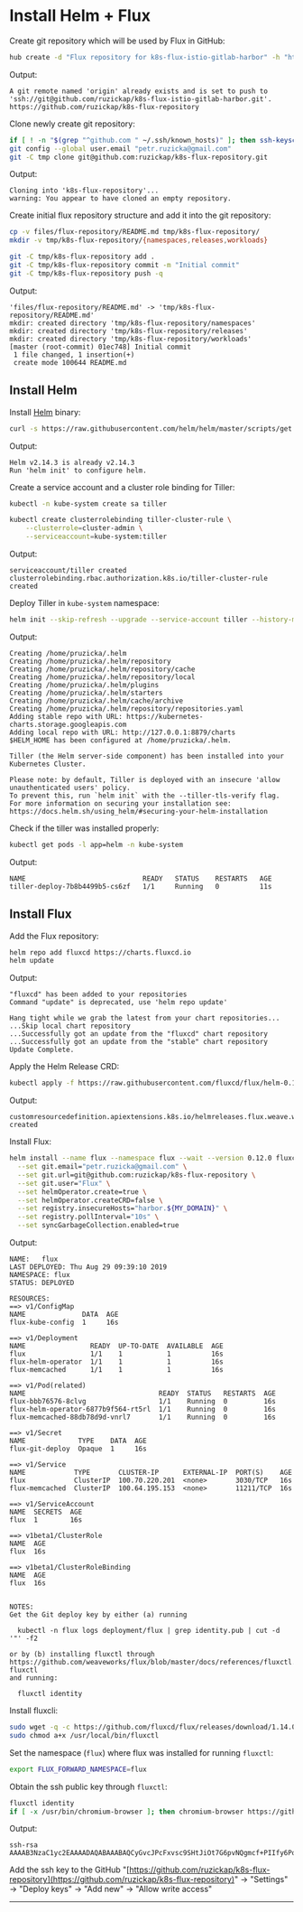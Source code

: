 # Install Helm + Flux

Create git repository which will be used by Flux in GitHub:

```bash
hub create -d "Flux repository for k8s-flux-istio-gitlab-harbor" -h "https://ruzickap.github.io/k8s-flux-istio-gitlab-harbor/" ruzickap/k8s-flux-repository
```

Output:

```text
A git remote named 'origin' already exists and is set to push to 'ssh://git@github.com/ruzickap/k8s-flux-istio-gitlab-harbor.git'.
https://github.com/ruzickap/k8s-flux-repository
```

Clone newly create git repository:

```bash
if [ ! -n "$(grep "^github.com " ~/.ssh/known_hosts)" ]; then ssh-keyscan github.com >> ~/.ssh/known_hosts 2>/dev/null; fi
git config --global user.email "petr.ruzicka@gmail.com"
git -C tmp clone git@github.com:ruzickap/k8s-flux-repository.git
```

Output:

```text
Cloning into 'k8s-flux-repository'...
warning: You appear to have cloned an empty repository.
```

Create initial flux repository structure and add it into the git repository:

```bash
cp -v files/flux-repository/README.md tmp/k8s-flux-repository/
mkdir -v tmp/k8s-flux-repository/{namespaces,releases,workloads}

git -C tmp/k8s-flux-repository add .
git -C tmp/k8s-flux-repository commit -m "Initial commit"
git -C tmp/k8s-flux-repository push -q
```

Output:

```text
'files/flux-repository/README.md' -> 'tmp/k8s-flux-repository/README.md'
mkdir: created directory 'tmp/k8s-flux-repository/namespaces'
mkdir: created directory 'tmp/k8s-flux-repository/releases'
mkdir: created directory 'tmp/k8s-flux-repository/workloads'
[master (root-commit) 01ec748] Initial commit
 1 file changed, 1 insertion(+)
 create mode 100644 README.md
```

## Install Helm

Install [Helm](https://helm.sh/) binary:

```bash
curl -s https://raw.githubusercontent.com/helm/helm/master/scripts/get | bash -s -- --version v2.14.3
```

Output:

```text
Helm v2.14.3 is already v2.14.3
Run 'helm init' to configure helm.
```

Create a service account and a cluster role binding for Tiller:

```bash
kubectl -n kube-system create sa tiller

kubectl create clusterrolebinding tiller-cluster-rule \
    --clusterrole=cluster-admin \
    --serviceaccount=kube-system:tiller
```

Output:

```text
serviceaccount/tiller created
clusterrolebinding.rbac.authorization.k8s.io/tiller-cluster-rule created
```

Deploy Tiller in `kube-system` namespace:

```bash
helm init --skip-refresh --upgrade --service-account tiller --history-max 10 --wait
```

Output:

```text
Creating /home/pruzicka/.helm
Creating /home/pruzicka/.helm/repository
Creating /home/pruzicka/.helm/repository/cache
Creating /home/pruzicka/.helm/repository/local
Creating /home/pruzicka/.helm/plugins
Creating /home/pruzicka/.helm/starters
Creating /home/pruzicka/.helm/cache/archive
Creating /home/pruzicka/.helm/repository/repositories.yaml
Adding stable repo with URL: https://kubernetes-charts.storage.googleapis.com
Adding local repo with URL: http://127.0.0.1:8879/charts
$HELM_HOME has been configured at /home/pruzicka/.helm.

Tiller (the Helm server-side component) has been installed into your Kubernetes Cluster.

Please note: by default, Tiller is deployed with an insecure 'allow unauthenticated users' policy.
To prevent this, run `helm init` with the --tiller-tls-verify flag.
For more information on securing your installation see: https://docs.helm.sh/using_helm/#securing-your-helm-installation
```

Check if the tiller was installed properly:

```bash
kubectl get pods -l app=helm -n kube-system
```

Output:

```text
NAME                             READY   STATUS    RESTARTS   AGE
tiller-deploy-7b8b4499b5-cs6zf   1/1     Running   0          11s
```

## Install Flux

Add the Flux repository:

```bash
helm repo add fluxcd https://charts.fluxcd.io
helm update
```

Output:

```text
"fluxcd" has been added to your repositories
Command "update" is deprecated, use 'helm repo update'

Hang tight while we grab the latest from your chart repositories...
...Skip local chart repository
...Successfully got an update from the "fluxcd" chart repository
...Successfully got an update from the "stable" chart repository
Update Complete.
```

Apply the Helm Release CRD:

```bash
kubectl apply -f https://raw.githubusercontent.com/fluxcd/flux/helm-0.10.1/deploy-helm/flux-helm-release-crd.yaml
```

Output:

```text
customresourcedefinition.apiextensions.k8s.io/helmreleases.flux.weave.works created
```

Install Flux:

```bash
helm install --name flux --namespace flux --wait --version 0.12.0 fluxcd/flux \
  --set git.email="petr.ruzicka@gmail.com" \
  --set git.url=git@github.com:ruzickap/k8s-flux-repository \
  --set git.user="Flux" \
  --set helmOperator.create=true \
  --set helmOperator.createCRD=false \
  --set registry.insecureHosts="harbor.${MY_DOMAIN}" \
  --set registry.pollInterval="10s" \
  --set syncGarbageCollection.enabled=true
```

Output:

```text
NAME:   flux
LAST DEPLOYED: Thu Aug 29 09:39:10 2019
NAMESPACE: flux
STATUS: DEPLOYED

RESOURCES:
==> v1/ConfigMap
NAME              DATA  AGE
flux-kube-config  1     16s

==> v1/Deployment
NAME                READY  UP-TO-DATE  AVAILABLE  AGE
flux                1/1    1           1          16s
flux-helm-operator  1/1    1           1          16s
flux-memcached      1/1    1           1          16s

==> v1/Pod(related)
NAME                                 READY  STATUS   RESTARTS  AGE
flux-bbb76576-8clvg                  1/1    Running  0         16s
flux-helm-operator-6877b9f564-rt5rl  1/1    Running  0         16s
flux-memcached-88db78d9d-vnrl7       1/1    Running  0         16s

==> v1/Secret
NAME             TYPE    DATA  AGE
flux-git-deploy  Opaque  1     16s

==> v1/Service
NAME            TYPE       CLUSTER-IP      EXTERNAL-IP  PORT(S)    AGE
flux            ClusterIP  100.70.220.201  <none>       3030/TCP   16s
flux-memcached  ClusterIP  100.64.195.153  <none>       11211/TCP  16s

==> v1/ServiceAccount
NAME  SECRETS  AGE
flux  1        16s

==> v1beta1/ClusterRole
NAME  AGE
flux  16s

==> v1beta1/ClusterRoleBinding
NAME  AGE
flux  16s


NOTES:
Get the Git deploy key by either (a) running

  kubectl -n flux logs deployment/flux | grep identity.pub | cut -d '"' -f2

or by (b) installing fluxctl through
https://github.com/weaveworks/flux/blob/master/docs/references/fluxctl.md#installing-fluxctl
and running:

  fluxctl identity
```

Install fluxcli:

```bash
sudo wget -q -c https://github.com/fluxcd/flux/releases/download/1.14.0/fluxctl_linux_amd64 -O /usr/local/bin/fluxctl
sudo chmod a+x /usr/local/bin/fluxctl
```

Set the namespace (`flux`) where flux was installed for running `fluxctl`:

```bash
export FLUX_FORWARD_NAMESPACE=flux
```

Obtain the ssh public key through `fluxctl`:

```bash
fluxctl identity
if [ -x /usr/bin/chromium-browser ]; then chromium-browser https://github.com/ruzickap/k8s-flux-repository/settings/keys/new & fi
```

Output:

```text
ssh-rsa AAAAB3NzaC1yc2EAAAADAQABAAABAQCyGvcJPcFxvsc9SHtJiOt7G6pvNQgmcf+PIIfy6PoEvXK2naXmKw68+dtKeIoMzvp63QxoNB+B6qamMbkWqaVCjS4glAXKmf68k/eCazcPNZaQRmL/YUmgmyZ8AF02fDmM/RQMz/2hUtUE6UYs/T5vYUdDwYb09nOmVMgclY6jbmQ4b0OgG18p6RnNYtJ4wysC6+wEoy5xVljKWRE03UxD3pJbVdk5KPcJ/mnX44tUwU/oE/Ezz7LaMjVXnXns8zKu3LOAIeolcCFVJUbUMQhOuvwrXp+Sag1VV3OG4Uy6P3/0wIajEumzHO4GvpAEJ1F1Ny4b692wP/TdUX/WWAIr
```

Add the ssh key to the GitHub "[https://github.com/ruzickap/k8s-flux-repository](https://github.com/ruzickap/k8s-flux-repository)"
-> "Settings" -> "Deploy keys" -> "Add new" -> "Allow write access"

-----
